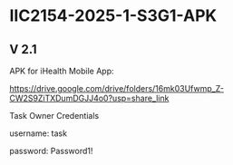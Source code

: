 # IIC2154-2025-1-S3G1-APK
## V 2.1
APK for iHealth Mobile App:

https://drive.google.com/drive/folders/16mk03Ufwmp_Z-CW2S9ZiTXDumDGJJ4o0?usp=share_link

Task Owner Credentials


username: task


password: Password1!
